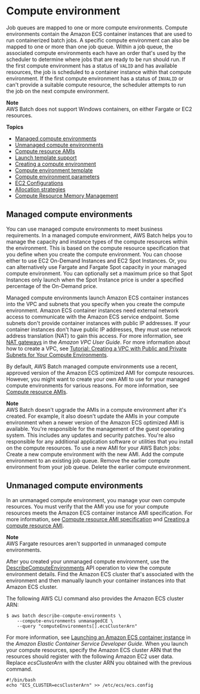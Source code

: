 # Compute environment<a name="compute_environments"></a>

Job queues are mapped to one or more compute environments\. Compute environments contain the Amazon ECS container instances that are used to run containerized batch jobs\. A specific compute environment can also be mapped to one or more than one job queue\. Within a job queue, the associated compute environments each have an order that's used by the scheduler to determine where jobs that are ready to be run should run\. If the first compute environment has a status of `VALID` and has available resources, the job is scheduled to a container instance within that compute environment\. If the first compute environment has a status of `INVALID` or can't provide a suitable compute resource, the scheduler attempts to run the job on the next compute environment\.

**Note**  
AWS Batch does not support Windows containers, on either Fargate or EC2 resources\.

**Topics**
+ [Managed compute environments](#managed_compute_environments)
+ [Unmanaged compute environments](#unmanaged_compute_environments)
+ [Compute resource AMIs](compute_resource_AMIs.md)
+ [Launch template support](launch-templates.md)
+ [Creating a compute environment](create-compute-environment.md)
+ [Compute environment template](compute-environment-template.md)
+ [Compute environment parameters](compute_environment_parameters.md)
+ [EC2 Configurations](ec2-configurations.md)
+ [Allocation strategies](allocation-strategies.md)
+ [Compute Resource Memory Management](memory-management.md)

## Managed compute environments<a name="managed_compute_environments"></a>

You can use managed compute environments to meet business requirements\. In a managed compute environment, AWS Batch helps you to manage the capacity and instance types of the compute resources within the environment\. This is based on the compute resource specification that you define when you create the compute environment\. You can choose either to use EC2 On\-Demand Instances and EC2 Spot Instances\. Or, you can alternatively use Fargate and Fargate Spot capacity in your managed compute environment\. You can optionally set a maximum price so that Spot Instances only launch when the Spot Instance price is under a specified percentage of the On\-Demand price\.

Managed compute environments launch Amazon ECS container instances into the VPC and subnets that you specify when you create the compute environment\. Amazon ECS container instances need external network access to communicate with the Amazon ECS service endpoint\. Some subnets don't provide container instances with public IP addresses\. If your container instances don't have public IP addresses, they must use network address translation \(NAT\) to gain this access\. For more information, see [NAT gateways](https://docs.aws.amazon.com/vpc/latest/userguide/vpc-nat-gateway.html) in the *Amazon VPC User Guide*\. For more information about how to create a VPC, see [Tutorial: Creating a VPC with Public and Private Subnets for Your Compute Environments](create-public-private-vpc.md)\.

By default, AWS Batch managed compute environments use a recent, approved version of the Amazon ECS optimized AMI for compute resources\. However, you might want to create your own AMI to use for your managed compute environments for various reasons\. For more information, see [Compute resource AMIs](compute_resource_AMIs.md)\.

**Note**  
AWS Batch doesn't upgrade the AMIs in a compute environment after it's created\. For example, it also doesn't update the AMIs in your compute environment when a newer version of the Amazon ECS optimized AMI is available\. You're responsible for the management of the guest operating system\. This includes any updates and security patches\. You're also responsible for any additional application software or utilities that you install on the compute resources\. To use a new AMI for your AWS Batch jobs:  
Create a new compute environment with the new AMI\.
Add the compute environment to an existing job queue\.
Remove the earlier compute environment from your job queue\.
Delete the earlier compute environment\.

## Unmanaged compute environments<a name="unmanaged_compute_environments"></a>

In an unmanaged compute environment, you manage your own compute resources\. You must verify that the AMI you use for your compute resources meets the Amazon ECS container instance AMI specification\. For more information, see [Compute resource AMI specification](compute_resource_AMIs.md#batch-ami-spec) and [Creating a compute resource AMI](create-batch-ami.md)\.

**Note**  
AWS Fargate resources aren't supported in unmanaged compute environments\.

After you created your unmanaged compute environment, use the [DescribeComputeEnvironments](https://docs.aws.amazon.com/batch/latest/APIReference/API_DescribeComputeEnvironments.html) API operation to view the compute environment details\. Find the Amazon ECS cluster that's associated with the environment and then manually launch your container instances into that Amazon ECS cluster\.

The following AWS CLI command also provides the Amazon ECS cluster ARN:

```
$ aws batch describe-compute-environments \
    --compute-environments unmanagedCE \
    --query "computeEnvironments[].ecsClusterArn"
```

For more information, see [Launching an Amazon ECS container instance](https://docs.aws.amazon.com/AmazonECS/latest/developerguide/launch_container_instance.html) in the *Amazon Elastic Container Service Developer Guide*\. When you launch your compute resources, specify the Amazon ECS cluster ARN that the resources should register with the following Amazon EC2 user data\. Replace *ecsClusterArn* with the cluster ARN you obtained with the previous command\.

```
#!/bin/bash
echo "ECS_CLUSTER=ecsClusterArn" >> /etc/ecs/ecs.config
```